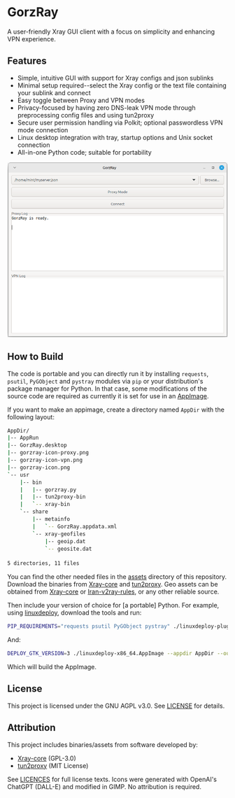 # GorzRay

A user-friendly Xray GUI client with a focus on simplicity and enhancing VPN experience.

## Features
- Simple, intuitive GUI with support for Xray configs and json sublinks
- Minimal setup required--select the Xray config or the text file containing your sublink and connect
- Easy toggle between Proxy and VPN modes
- Privacy-focused by having zero DNS-leak VPN mode through preprocessing config files and using tun2proxy
- Secure user permission handling via Polkit; optional passwordless VPN mode connection
- Linux desktop integration with tray, startup options and Unix socket connection
- All-in-one Python code; suitable for portability

![GorzRay Screenshot](assets/GorzRay-screenshot.png)

## How to Build

The code is portable and you can directly run it by installing `requests`, `psutil`, `PyGObject` and `pystray` modules via `pip` or your distribution's package manager for Python. In that case, some modifications of the source code are required as currently it is set for use in an [AppImage](https://github.com/AppImage/AppImageKit).

If you want to make an appimage, create a directory named `AppDir` with the following layout:

```bash
AppDir/
|-- AppRun
|-- GorzRay.desktop
|-- gorzray-icon-proxy.png
|-- gorzray-icon-vpn.png
|-- gorzray-icon.png
`-- usr
    |-- bin
    |   |-- gorzray.py
    |   |-- tun2proxy-bin
    |   `-- xray-bin
    `-- share
        |-- metainfo
        |   `-- GorzRay.appdata.xml
        `-- xray-geofiles
            |-- geoip.dat
            `-- geosite.dat

5 directories, 11 files
```

You can find the other needed files in the [assets](assets) directory of this repository. Download the binaries from [Xray-core](https://github.com/XTLS/Xray-core) and [tun2proxy](https://github.com/tun2proxy/tun2proxy). Geo assets can be obtained from [Xray-core](https://github.com/XTLS/Xray-core) or [Iran-v2ray-rules](https://github.com/Chocolate4U/Iran-v2ray-rules), or any other reliable source.

Then include your version of choice for [a portable] Python. For example, using [linuxdeploy](https://github.com/linuxdeploy/linuxdeploy), download the tools and run:

```bash
PIP_REQUIREMENTS="requests psutil PyGObject pystray" ./linuxdeploy-plugin-python.sh --appdir AppDir/
```
And:

```bash
DEPLOY_GTK_VERSION=3 ./linuxdeploy-x86_64.AppImage --appdir AppDir --output appimage --icon-file AppDir/gorzray-icon.png --desktop-file AppDir/GorzRay.desktop --plugin gtk
```
Which will build the AppImage.

## License
This project is licensed under the GNU AGPL v3.0. See [LICENSE](LICENSE) for details.

## Attribution

This project includes binaries/assets from software developed by:
- [Xray-core](https://github.com/XTLS/Xray-core) (GPL-3.0)
- [tun2proxy](https://github.com/tun2proxy/tun2proxy) (MIT License)

See [LICENCES](LICENSES) for full license texts.
Icons were generated with OpenAI's ChatGPT (DALL-E) and modified in GIMP. No attribution is required.
